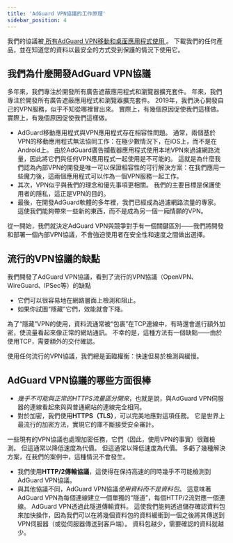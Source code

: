 ```yaml
---
title: 'AdGuard VPN協議的工作原理'
sidebar_position: 4
---
```


我們的協議被[ 所有AdGuard VPN移動和桌面應用程式使用 ](https://adguard-vpn.com/welcome.html)。 下載我們的任何產品，並在知道您的資料以最安全的方式受到保護的情況下使用它。

## 我們為什麼開發AdGuard VPN協議

多年來，我們專注於開發所有廣告遮蔽應用程式和瀏覽器擴充套件。 年來，我們專注於開發所有廣告遮蔽應用程式和瀏覽器擴充套件。 2019年，我們決心開發自己的VPN服務，似乎不知從哪裡冒出來。 實際上，有幾個原因促使我們這樣做。 實際上，有幾個原因促使我們這樣做。

- AdGuard移動應用程式與VPN應用程式存在相容性問題。 通常，兩個基於VPN的移動應用程式無法協同工作：在極少數情況下，在iOS上，而不是在Android上。 由於AdGuard廣告攔截器應用程式使用本地VPN來過濾網路流量，因此將它們與任何VPN應用程式一起使用是不可能的。 這就是為什麼我們認為內部VPN的開發是唯一可以保證相容性的可行解決方案：在我們應用一些魔力後，這兩個應用程式可以作為一個VPN服務一起工作。
- 其次，VPN似乎與我們的理念和優先事項更相關。 我們的主要目標是保護使用者的隱私，這正是VPN的目的。
- 最後，在開發AdGuard軟體的多年裡，我們已經成為過濾網路流量的專家。 這使我們能夠帶來一些新的東西，而不是成為另一個一廂情願的VPN。

從一開始，我們就決定AdGuard VPN與競爭對手有一個關鍵區別——我們將開發和部署一個內部VPN協議，不會強迫使用者在安全性和速度之間做出選擇。

## 流行的VPN協議的缺點

我們開發了AdGuard VPN協議，看到了流行的VPN協議（OpenVPN、WireGuard、IPSec等）的缺點

- 它們可以很容易地在網路層面上檢測和阻止。
- 如果你試圖“隱藏”它們，效能就會下降。

為了“隱藏”VPN的使用，資料流通常被“包裹”在TCP連線中，有時還會進行額外加密，使流量看起來像正常的網站通訊。 不幸的是，這種方法有一個缺點——由於使用TCP，需要額外的交付確認。

使用任何流行的VPN協議，我們總是面臨權衡：快速但易於檢測與緩慢。

## AdGuard VPN協議的哪些方面很棒

- *幾乎不可能與正常的HTTPS流量區分開來*，也就是說，與AdGuard VPN伺服器的連線看起來與與普通網站的連線完全相同。
- 對於加密，我們使用**HTTPS（TLS）**，可以完美地應對這項任務。 它是世界上最流行的加密方法，實現它的庫不斷接受安全審計。

一些現有的VPN協議也處理加密任務，它們（因此，使用VPN的事實）很難檢測。 但這通常以降低速度為代價。 但這通常以降低速度為代價。 多虧了幾種解決方案，在我們的案例中，這種情況不會發生。

- 我們使用**HTTP/2傳輸協議**，這使得在保持高速的同時幾乎不可能檢測到AdGuard VPN協議。
- 與其他協議不同，AdGuard VPN協議*使用資料而不是資料包*。 這意味著AdGuard VPN為每個連線建立一個單獨的“隧道”，每個HTTP/2流對應一個連線。 AdGuard VPN透過此隧道傳輸資料。 這使我們能夠透過儲存確認資料包來加快操作，因為我們可以在將幾個資料包的資料緩衝到一個之後將其傳送到VPN伺服器（或從伺服器傳送到客戶端）。 資料包越少，需要確認的資料就越少。
